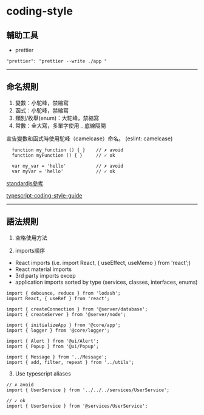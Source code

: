 # coding-style

## 輔助工具
- prettier

```
"prettier": "prettier --write ./app "
```

-----
## 命名規則
1. 變數：小駝峰，禁縮寫
2. 函式：小駝峰，禁縮寫
3. 類別/枚舉(enum)：大駝峰，禁縮寫
4. 常數：全大寫，多單字使用 _ 底線隔開

宣告變數和函式時使用駝峰（camelcase）命名。 (eslint: camelcase)
```
  function my_function () { }    // ✗ avoid
  function myFunction () { }     // ✓ ok

  var my_var = 'hello'           // ✗ avoid
  var myVar = 'hello'            // ✓ ok
```
[standardjs參考](https://standardjs.com/rules-zhtw)

[typescript-coding-style-guide](https://gist.github.com/anichitiandreea/e1d466022d772ea22db56399a7af576b#typescript-coding-style-guide)

---
## 語法規則
1. 空格使用方法

2. imports順序
- React imports (i.e. import React, { useEffect, useMemo } from 'react';)
- React material imports
- 3rd party imports excep
- application imports sorted by type (services, classes, interfaces, enums)

```
import { debounce, reduce } from 'lodash';
import React, { useRef } from 'react';

import { createConnection } from '@server/database';
import { createServer } from '@server/node';

import { initializeApp } from '@core/app';
import { logger } from '@core/logger';

import { Alert } from '@ui/Alert';
import { Popup } from '@ui/Popup';

import { Message } from '../Message';
import { add, filter, repeat } from '../utils';
```
3. Use typescript aliases
```
// ✗ avoid
import { UserService } from '../../../services/UserService';

// ✓ ok
import { UserService } from '@services/UserService';
```
